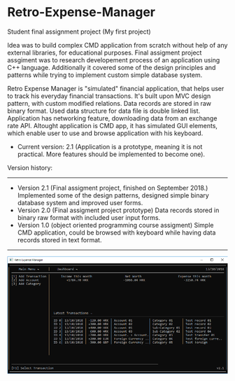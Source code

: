 # Retro-Expense-Manager
Student final assignment project (My first project)

Idea was to build complex CMD application from scratch without help of any external libraries, for educational purposes.
Final assigment project assgiment was to research developement process of an application using C++ language. Additionally it covered some of the design principles and patterns while trying to implement custom simple database system.

Retro Expense Manager is "simulated" financial application, that helps user to track his everyday financial transactions.
It's built upon MVC design pattern, with custom modified relations. Data records are stored in raw binary format. Used data structure for data file is double linked list. Application has networking feature, downloading data from an exchange rate API. Altought application is CMD app, it has simulated GUI elements, which enable user to use and browse application with his keyboard.

- Current version: 2.1
(Application is a prototype, meaning it is not practical. More features should be implemented to become one).

Version history:

--------------------------------------------------------------------------------------------------------
- Version 2.1 (Final assigment project, finished on September 2018.)
Implemented some of the design patterns, designed simple binary database system and improved user forms.
- Version 2.0 (Final assigment project prototype)
Data records stored in binary raw format with included user input forms.
- Version 1.0 (object oriented programming course assigment)
Simple CMD application, could be browsed with keyboard while having data records stored in text format.
--------------------------------------------------------------------------------------------------------

![alt text](https://raw.githubusercontent.com/LaterStart/Retro-Expense-Manager/master/screenshot.png)
